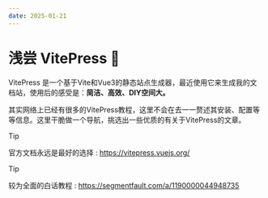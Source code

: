 ```yaml
---
date: 2025-01-21
---
```

# 浅尝 VitePress 🤗
VitePress 是一个基于Vite和Vue3的静态站点生成器，最近使用它来生成我的文档站，使用后的感受是：**简洁、高效、DIY空间大。**

其实网络上已经有很多的VitePress教程，这里不会在去一一赘述其安装、配置等等信息。这里干脆做一个导航，挑选出一些优质的有关于VitePress的文章。

> [!tip]
> 官方文档永远是最好的选择 : https://vitepress.vuejs.org/

> [!tip]
> 较为全面的白话教程 : https://segmentfault.com/a/1190000044948735
